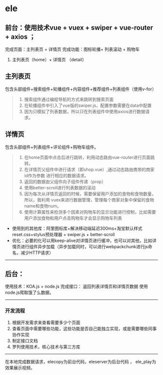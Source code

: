# ele

## 前台：使用技术vue + vuex + swiper + vue-router + axios ；
完成页面：主列表页 + 详情页 
完成功能：图标轮播+ 列表滚动 + 购物车
1. 主列表页（home）+ 详情页 （detail）

## 主列表页
包含头部组件+搜索组件+轮播组件+内容组件+推荐组件+列表组件（使用v-for）

> 1. 搜索组件通过编程导航的方式来跳转到搜索页面
> 2. 在轮播组件中引入了vue版的swiper.js，配置参数需要在data中配置
> 3.  因为只模拟了列表数据，所以只在列表组件中使用axios进行数据请求。


## 详情页
包含头部组件+列表组件+评论组件+购物车组件。
> 1. 在home页面中点击后进行跳转，利用动态路由vue-router进行页面跳转。
> 2. 在详情页父组件中进行请求（即shop.vue）,通过动态路由携带的商家id作为参数
进行相应的数据请求。
> 3. 返回的数据由父组件向子组件传递（prop）
> 4. 使用better-scroll进行列表数据的滚动
> 5. 因为每次从详情页返回的时候，需要保留用户添加的食物和食物数量，所以，我利用
vuex来进行数据管理，管理每个商家对象中保留的食物name和食物num。
> 6. 使用计算属性来检测多个因素对购物车的显示功能进行控制，比如需要用户添加食物和用户点击购物车才会显示购物车列表

- 使用到的其他库：阿里图标库+解决移动端延迟300ms+淘宝默认样式reset.css+stylus预处理器 + swiper.js + better-scroll
- 优化：必要的化可以用keep-alive对详情页进行缓冲，也可以对其他，比如详情页进行组件异步加载（异步加载同时，可以进行webpackchunk进行js命名，减少HTTP请求）



---
## 后台：
使用技术：KOA.js + node.js 
完成接口： 返回列表详情页和详情页数据
使用node.js爬取饿了么数据。

---
### 开发流程
1. 根据开发需求来查看需要多少个页面
2. 查看页面中需要哪些功能，这些功能是否自己能独立实现，或是需要哪些同事协作实现
3. 制定接口文档
4. 罗列使用技术，核心技术与第三方库

---
在本地完成数据请求，elecopy为前台代码，eleserver为后台代码 ， ele_play为效果展示视频。
